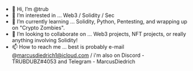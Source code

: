 - 👋 Hi, I’m @trub
- 👀 I’m interested in ... Web3 / Solidity / Sec 
- 🌱 I’m currently learning ... Solidity, Python, Pentesting, and wrapping up on "Crypto Zombies".
- 💞️ I’m looking to collaborate on ... Web3 projects, NFT projects, or really anything involving Solidity!
- 📫 How to reach me ... best is probably e-mail @marcusdiedrich1@icloud.com / i'm also on Discord - TRUBDUBZ#4053 and Telegram - MarcusDiedrich
<!---
TRUBDUBZ/TRUBDUBZ is a ✨ special ✨ repository because its `README.md` (this file) appears on your GitHub profile.
You can click the Preview link to take a look at your changes.
---!>
